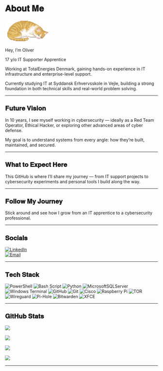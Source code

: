 # 𝐀𝐛𝐨𝐮𝐭 𝐌𝐞
<img src="assets/Sleeping-cat.gif" width="150" alt="Sleeping ASCII Cat">

Hey, I’m Oliver  

17 y/o IT Supporter Apprentice  

Working at TotalEnergies Denmark, gaining hands-on experience in IT infrastructure and enterprise-level support.  

Currently studying IT at Syddansk Erhvervsskole in Vejle, building a strong foundation in both technical skills and real-world problem solving.

---

## 𝐅𝐮𝐭𝐮𝐫𝐞 𝐕𝐢𝐬𝐢𝐨𝐧
In 10 years, I see myself working in cybersecurity — ideally as a Red Team Operator, Ethical Hacker, or exploring other advanced areas of cyber defense.  

My goal is to understand systems from every angle: how they’re built, maintained, and secured.

---

## 𝐖𝐡𝐚𝐭 𝐭𝐨 𝐄𝐱𝐩𝐞𝐜𝐭 𝐇𝐞𝐫𝐞
This GitHub is where I’ll share my journey — from IT support projects to cybersecurity experiments and personal tools I build along the way.

---

## 𝐅𝐨𝐥𝐥𝐨𝐰 𝐌𝐲 𝐉𝐨𝐮𝐫𝐧𝐞𝐲
Stick around and see how I grow from an IT apprentice to a cybersecurity professional.

---

## 𝐒𝐨𝐜𝐢𝐚𝐥𝐬
[![LinkedIn](https://img.shields.io/badge/LinkedIn-%230077B5.svg?logo=linkedin&logoColor=white)](https://linkedin.com/in/oliver-larsen-b863b1275)  
[![Email](https://img.shields.io/badge/Email-D14836?logo=gmail&logoColor=white)](mailto:Oliveryl@outlook.dk)

---

## 𝐓𝐞𝐜𝐡 𝐒𝐭𝐚𝐜𝐤
![PowerShell](https://img.shields.io/badge/PowerShell-%235391FE.svg?style=for-the-badge&logo=powershell&logoColor=white) ![Bash Script](https://img.shields.io/badge/bash_script-%23121011.svg?style=for-the-badge&logo=gnu-bash&logoColor=white) ![Python](https://img.shields.io/badge/python-3670A0?style=for-the-badge&logo=python&logoColor=ffdd54) ![MicrosoftSQLServer](https://img.shields.io/badge/Microsoft%20SQL%20Server-CC2927?style=for-the-badge&logo=microsoft%20sql%20server&logoColor=white) ![Windows Terminal](https://img.shields.io/badge/Windows%20Terminal-%234D4D4D.svg?style=for-the-badge&logo=windows-terminal&logoColor=white) ![GitHub](https://img.shields.io/badge/github-%23121011.svg?style=for-the-badge&logo=github&logoColor=white) ![Git](https://img.shields.io/badge/git-%23F05033.svg?style=for-the-badge&logo=git&logoColor=white) ![Cisco](https://img.shields.io/badge/cisco-%23049fd9.svg?style=for-the-badge&logo=cisco&logoColor=black) ![Raspberry Pi](https://img.shields.io/badge/-Raspberry_Pi-C51A4A?style=for-the-badge&logo=Raspberry-Pi) ![TOR](https://img.shields.io/badge/tor-%237E4798.svg?style=for-the-badge&logo=tor-project&logoColor=white) ![Wireguard](https://img.shields.io/badge/wireguard-%2388171A.svg?style=for-the-badge&logo=wireguard&logoColor=white) ![Pi-Hole](https://img.shields.io/badge/pihole-%2396060C.svg?style=for-the-badge&logo=pi-hole&logoColor=white) ![Bitwarden](https://img.shields.io/badge/bitwarden-%23175DDC.svg?style=for-the-badge&logo=bitwarden&logoColor=white) ![XFCE](https://img.shields.io/badge/XFCE-%232284F2.svg?style=for-the-badge&logo=xfce&logoColor=white)

---

## 𝐆𝐢𝐭𝐇𝐮𝐛 𝐒𝐭𝐚𝐭𝐬
![](https://github-readme-stats.vercel.app/api?username=Olliyoung&theme=blueberry&hide_border=true&include_all_commits=true&count_private=true)  

![](https://nirzak-streak-stats.vercel.app/?user=Olliyoung&theme=blueberry&hide_border=true)  

![](https://github-readme-stats.vercel.app/api/top-langs/?username=Olliyoung&theme=blueberry&hide_border=true&layout=compact)  

![](https://komarev.com/ghpvc/?username=Olliyoung&color=blueviolet)

---

<!-- Proudly created with GPRM ( https://gprm.itsvg.in ) -->
